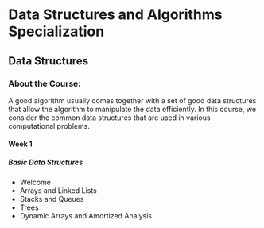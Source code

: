 # Data Structures and Algorithms Specialization
## Data Structures
### About the Course:
A good algorithm usually comes together with a set of good data structures that allow the algorithm to manipulate the data efficiently. In this course, we consider the common data structures that are used in various computational problems.

#### Week 1
##### Basic Data Structures
- Welcome
- Arrays and Linked Lists
- Stacks and Queues
- Trees
- Dynamic Arrays and Amortized Analysis
